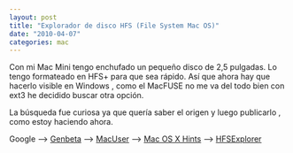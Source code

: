 ```yaml
---
layout: post
title: "Explorador de disco HFS (File System Mac OS)"
date: "2010-04-07"
categories: mac
---
```


Con mi Mac Mini tengo enchufado un pequeño disco de 2,5 pulgadas. Lo tengo formateado en HFS+ para que sea rápido. Así que ahora hay que hacerlo visible en Windows , como el MacFUSE no me va del todo bien con ext3 he decidido buscar otra opción.

La búsqueda fue curiosa ya que quería saber el origen y luego publicarlo , como estoy haciendo ahora.

Google --> [Genbeta](https://www.genbeta.com/herramientas/hfsexplorer-para-explorar-el-territorio-mac-desde-tu-windows) --> [MacUser](https://www.macuser.com/windows/hfsexplorer_for_those_hard_to.php?lsrc=murss) --> [Mac OS X Hints](https://www.macosxhints.com/article.php?story=20070717090846961) --> [HFSExplorer](https://hem.bredband.net/catacombae/hfsx.html)
